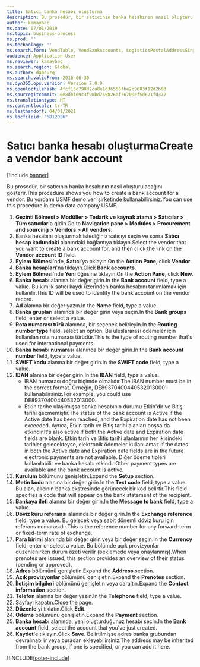 ```yaml
---
title: Satıcı banka hesabı oluşturma
description: Bu prosedür, bir satıcının banka hesabının nasıl oluşturulacağını gösterir.
author: kamaybac
ms.date: 07/01/2019
ms.topic: business-process
ms.prod: ''
ms.technology: ''
ms.search.form: VendTable, VendBankAccounts, LogisticsPostalAddressSingle
audience: Application User
ms.reviewer: kamaybac
ms.search.region: Global
ms.author: dabourq
ms.search.validFrom: 2016-06-30
ms.dyn365.ops.version: Version 7.0.0
ms.openlocfilehash: 4fcf15d798d2ca8e1d36556fbe2c9603f12d2b03
ms.sourcegitcommit: 0e8db169c3f90bd750826af76709ef5d621fd377
ms.translationtype: HT
ms.contentlocale: tr-TR
ms.lasthandoff: 04/01/2021
ms.locfileid: "5812026"
---
```

# <a name="create-a-vendor-bank-account"></a><span data-ttu-id="eeb63-103">Satıcı banka hesabı oluşturma</span><span class="sxs-lookup"><span data-stu-id="eeb63-103">Create a vendor bank account</span></span>

[!include [banner](../../includes/banner.md)]

<span data-ttu-id="eeb63-104">Bu prosedür, bir satıcının banka hesabının nasıl oluşturulacağını gösterir.</span><span class="sxs-lookup"><span data-stu-id="eeb63-104">This procedure shows you how to create a bank account for a vendor.</span></span> <span data-ttu-id="eeb63-105">Bu yordamı USMF demo veri şirketinde kullanabilirsiniz.</span><span class="sxs-lookup"><span data-stu-id="eeb63-105">You can use this procedure in demo data company USMF.</span></span>

1. <span data-ttu-id="eeb63-106">**Gezinti Bölmesi > Modüller > Tedarik ve kaynak atama > Satıcılar > Tüm satıcılar**'a gidin.</span><span class="sxs-lookup"><span data-stu-id="eeb63-106">Go to **Navigation pane > Modules > Procurement and sourcing > Vendors > All vendors**.</span></span>
2. <span data-ttu-id="eeb63-107">Banka hesabını oluşturmak istediğiniz satıcıyı seçin ve sonra **Satıcı hesap kodundaki** alanındaki bağlantıya tıklayın.</span><span class="sxs-lookup"><span data-stu-id="eeb63-107">Select the vendor that you want to create a bank account for, and then click the link on the **Vendor account ID** field.</span></span>
3. <span data-ttu-id="eeb63-108">**Eylem Bölmesi**'nde, **Satıcı**'ya tıklayın.</span><span class="sxs-lookup"><span data-stu-id="eeb63-108">On the **Action Pane**, click **Vendor**.</span></span>
4. <span data-ttu-id="eeb63-109">**Banka hesapları**'na tıklayın.</span><span class="sxs-lookup"><span data-stu-id="eeb63-109">Click **Bank accounts**.</span></span>
5. <span data-ttu-id="eeb63-110">**Eylem Bölmesi**'nde **Yeni** öğesine tıklayın.</span><span class="sxs-lookup"><span data-stu-id="eeb63-110">On the **Action Pane**, click **New**.</span></span>
6. <span data-ttu-id="eeb63-111">**Banka hesabı** alanına bir değer girin.</span><span class="sxs-lookup"><span data-stu-id="eeb63-111">In the **Bank account** field, type a value.</span></span> <span data-ttu-id="eeb63-112">Bu kimlik satıcı kaydı üzerinden banka hesabını tanımlamak için kullanılır.</span><span class="sxs-lookup"><span data-stu-id="eeb63-112">This ID will be used to identify the bank account on the vendor record.</span></span>  
7. <span data-ttu-id="eeb63-113">**Ad** alanına bir değer yazın.</span><span class="sxs-lookup"><span data-stu-id="eeb63-113">In the **Name** field, type a value.</span></span>
8. <span data-ttu-id="eeb63-114">**Banka grupları** alanında bir değer girin veya seçin.</span><span class="sxs-lookup"><span data-stu-id="eeb63-114">In the **Bank groups** field, enter or select a value.</span></span>
9. <span data-ttu-id="eeb63-115">**Rota numarası türü** alanında, bir seçenek belirleyin.</span><span class="sxs-lookup"><span data-stu-id="eeb63-115">In the **Routing number type** field, select an option.</span></span> <span data-ttu-id="eeb63-116">Bu uluslararası ödemeler için kullanılan rota numarası türüdür.</span><span class="sxs-lookup"><span data-stu-id="eeb63-116">This is the type of routing number that's used for international payments.</span></span>  
10. <span data-ttu-id="eeb63-117">**Banka hesabı numarası** alanında bir değer girin.</span><span class="sxs-lookup"><span data-stu-id="eeb63-117">In the **Bank account number** field, type a value.</span></span>
11. <span data-ttu-id="eeb63-118">**SWIFT kodu** alanına bir değer girin.</span><span class="sxs-lookup"><span data-stu-id="eeb63-118">In the **SWIFT code** field, type a value.</span></span>
12. <span data-ttu-id="eeb63-119">**IBAN** alanına bir değer girin.</span><span class="sxs-lookup"><span data-stu-id="eeb63-119">In the **IBAN** field, type a value.</span></span>
    - <span data-ttu-id="eeb63-120">IBAN numarası doğru biçimde olmalıdır.</span><span class="sxs-lookup"><span data-stu-id="eeb63-120">The IBAN number must be in the correct format.</span></span> <span data-ttu-id="eeb63-121">Örneğin, DE89370400440532013000'ı kullanabilirsiniz.</span><span class="sxs-lookup"><span data-stu-id="eeb63-121">For example, you could use DE89370400440532013000.</span></span>  
    - <span data-ttu-id="eeb63-122">Etkin tarihe ulaşılmışsa banka hesabının durumu Etkin'dir ve Bitiş tarihi geçmemiştir.</span><span class="sxs-lookup"><span data-stu-id="eeb63-122">The status of the bank account is Active if the Active date has been reached, and the Expiration date has not been exceeded.</span></span> <span data-ttu-id="eeb63-123">Ayrıca, Etkin tarih ve Bitiş tarihi alanları boşsa da etkindir.</span><span class="sxs-lookup"><span data-stu-id="eeb63-123">It's also active if both the Active date and Expiration date fields are blank.</span></span> <span data-ttu-id="eeb63-124">Etkin tarih ve Bitiş tarihi alanlarının her ikisindeki tarihler gelecekteyse, elektronik ödemeler kullanılamaz.</span><span class="sxs-lookup"><span data-stu-id="eeb63-124">If the dates in both the Active date and Expiration date fields are in the future electronic payments are not available.</span></span> <span data-ttu-id="eeb63-125">Diğer ödeme tipleri kullanılabilir ve banka hesabı etkindir.</span><span class="sxs-lookup"><span data-stu-id="eeb63-125">Other payment types are available and the bank account is active.</span></span>  
13. <span data-ttu-id="eeb63-126">**Kurulum** bölümünü genişletin.</span><span class="sxs-lookup"><span data-stu-id="eeb63-126">Expand the **Setup** section.</span></span>
14. <span data-ttu-id="eeb63-127">**Metin kodu** alanına bir değer girin.</span><span class="sxs-lookup"><span data-stu-id="eeb63-127">In the **Text code** field, type a value.</span></span> <span data-ttu-id="eeb63-128">Bu alan, alıcının banka ekstresinde görünecek bir kod belirtir.</span><span class="sxs-lookup"><span data-stu-id="eeb63-128">This field specifies a code that will appear on the bank statement of the recipient.</span></span>  
15. <span data-ttu-id="eeb63-129">**Bankaya ileti** alanına bir değer girin.</span><span class="sxs-lookup"><span data-stu-id="eeb63-129">In the **Message to bank** field, type a value.</span></span>
16. <span data-ttu-id="eeb63-130">**Döviz kuru referansı** alanında bir değer girin.</span><span class="sxs-lookup"><span data-stu-id="eeb63-130">In the **Exchange reference** field, type a value.</span></span> <span data-ttu-id="eeb63-131">Bu gelecek veya sabit dönemli döviz kuru için referans numarasıdır.</span><span class="sxs-lookup"><span data-stu-id="eeb63-131">This is the reference number for any forward-term or fixed-term rate of exchange.</span></span>
17. <span data-ttu-id="eeb63-132">**Para birimi** alanında bir değer girin veya bir değer seçin.</span><span class="sxs-lookup"><span data-stu-id="eeb63-132">In the **Currency** field, enter or select a value.</span></span> <span data-ttu-id="eeb63-133">Bu bölümde açık provizyonlar düzenlenirken durum özeti verilir (beklemede veya onaylanmış).</span><span class="sxs-lookup"><span data-stu-id="eeb63-133">When prenotes are issued, this section provides an overview of their status (pending or approved).</span></span>  
18. <span data-ttu-id="eeb63-134">**Adres** bölümünü genişletin.</span><span class="sxs-lookup"><span data-stu-id="eeb63-134">Expand the **Address** section.</span></span>
19. <span data-ttu-id="eeb63-135">**Açık provizyonlar** bölümünü genişletin.</span><span class="sxs-lookup"><span data-stu-id="eeb63-135">Expand the **Prenotes** section.</span></span>
20. <span data-ttu-id="eeb63-136">**İletişim bilgileri** bölümünü genişletin veya daraltın.</span><span class="sxs-lookup"><span data-stu-id="eeb63-136">Expand the **Contact information** section.</span></span>
21. <span data-ttu-id="eeb63-137">**Telefon** alanına bir değer yazın.</span><span class="sxs-lookup"><span data-stu-id="eeb63-137">In the **Telephone** field, type a value.</span></span>
22. <span data-ttu-id="eeb63-138">Sayfayı kapatın.</span><span class="sxs-lookup"><span data-stu-id="eeb63-138">Close the page.</span></span>
23. <span data-ttu-id="eeb63-139">**Düzenle**'yi tıklatın.</span><span class="sxs-lookup"><span data-stu-id="eeb63-139">Click **Edit**.</span></span>
24. <span data-ttu-id="eeb63-140">**Ödeme** bölümünü genişletin.</span><span class="sxs-lookup"><span data-stu-id="eeb63-140">Expand the **Payment** section.</span></span>
25. <span data-ttu-id="eeb63-141">**Banka hesabı** alanında, yeni oluşturduğunuz hesabı seçin.</span><span class="sxs-lookup"><span data-stu-id="eeb63-141">In the **Bank account** field, select the account that you've just created.</span></span>
26. <span data-ttu-id="eeb63-142">**Kaydet**'e tıklayın.</span><span class="sxs-lookup"><span data-stu-id="eeb63-142">Click **Save**.</span></span> <span data-ttu-id="eeb63-143">Belirtilmişse adres banka grubundan devralınabilir veya buradan ekleyebilirsiniz.</span><span class="sxs-lookup"><span data-stu-id="eeb63-143">The address may be inherited from the bank group, if one is specified, or you can add it here.</span></span>  



[!INCLUDE[footer-include](../../../includes/footer-banner.md)]